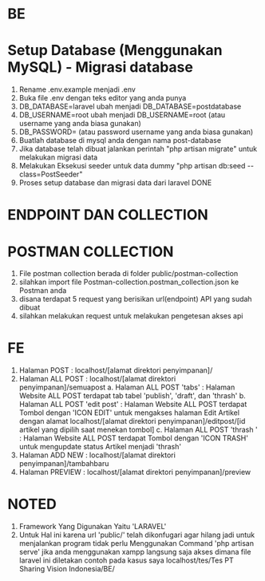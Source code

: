 # BE
 # Setup Database (Menggunakan MySQL) - Migrasi database
  1. Rename .env.example menjadi .env
  2. Buka file .env dengan teks editor yang anda punya
  3. DB_DATABASE=laravel ubah menjadi DB_DATABASE=postdatabase
  4. DB_USERNAME=root ubah menjadi DB_USERNAME=root (atau username yang anda biasa gunakan) 
  5. DB_PASSWORD= (atau password username yang anda biasa gunakan) 
  6. Buatlah database di mysql anda dengan nama post-database
  7. Jika database telah dibuat jalankan perintah "php artisan migrate" untuk melakukan migrasi data
  8. Melakukan Eksekusi seeder untuk data dummy "php artisan db:seed --class=PostSeeder"
  9. Proses setup database dan migrasi data dari laravel DONE
 # ENDPOINT DAN COLLECTION
  # POSTMAN COLLECTION
   1. File postman collection berada di folder public/postman-collection
   2. silahkan import file Postman-collection.postman_collection.json ke Postman anda
   3. disana terdapat 5 request yang berisikan url(endpoint) API yang sudah dibuat 
   4. silahkan melakukan request untuk melakukan pengetesan akses api

# FE
 1. Halaman POST                    : localhost/[alamat direktori penyimpanan]/
 2. Halaman ALL POST                : localhost/[alamat direktori penyimpanan]/semuapost
   a. Halaman ALL POST 'tabs'       : Halaman Website ALL POST terdapat tab tabel 'publish', 'draft', dan 'thrash'
   b. Halaman ALL POST 'edit post'  : Halaman Website ALL POST terdapat Tombol dengan 'ICON EDIT' untuk mengakses halaman Edit Artikel dengan alamat
                                      localhost/[alamat direktori penyimpanan]/editpost/[id artikel yang dipilih saat menekan tombol]
   c. Halaman ALL POST 'thrash '    : Halaman Website ALL POST terdapat Tombol dengan 'ICON TRASH' untuk mengupdate status Artikel menjadi 'thrash'
 3. Halaman ADD NEW     : localhost/[alamat direktori penyimpanan]/tambahbaru
 4. Halaman PREVIEW     : localhost/[alamat direktori penyimpanan]/preview

# NOTED
 1. Framework Yang Digunakan Yaitu 'LARAVEL'  
 2. Untuk Hal ini karena url 'public/' telah dikonfugari agar hilang jadi untuk menjalankan program tidak perlu Menggunakan 
    Command 'php artisan serve' jika anda menggunakan xampp langsung saja akses dimana file laravel ini diletakan
    contoh pada kasus saya localhost/tes/Tes PT Sharing Vision Indonesia/BE/
    
